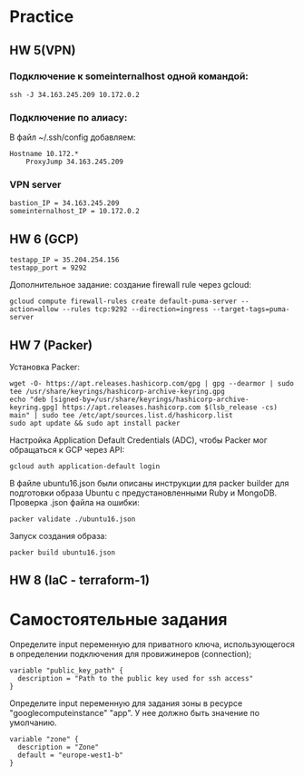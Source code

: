 # Practice
## HW 5(VPN)
### Подключение к someinternalhost одной командой:
```
ssh -J 34.163.245.209 10.172.0.2
```
### Подключение по алиасу:
В файл ~/.ssh/config добавляем:
```
Hostname 10.172.*
	ProxyJump 34.163.245.209
```

### VPN server
```
bastion_IP = 34.163.245.209
someinternalhost_IP = 10.172.0.2
```
## HW 6 (GCP)
```
testapp_IP = 35.204.254.156
testapp_port = 9292
```
Дополнительное задание: создание firewall rule через gcloud:
```
gcloud compute firewall-rules create default-puma-server --action=allow --rules tcp:9292 --direction=ingress --target-tags=puma-server
```
## HW 7 (Packer)
Установка Packer:
``` 
wget -O- https://apt.releases.hashicorp.com/gpg | gpg --dearmor | sudo tee /usr/share/keyrings/hashicorp-archive-keyring.gpg
echo "deb [signed-by=/usr/share/keyrings/hashicorp-archive-keyring.gpg] https://apt.releases.hashicorp.com $(lsb_release -cs) main" | sudo tee /etc/apt/sources.list.d/hashicorp.list
sudo apt update && sudo apt install packer
```
Настройка Application Default Credentials (ADC), чтобы Packer мог обращаться к GCP через API:
```
gcloud auth application-default login
```
В файле ubuntu16.json были описаны инструкции для packer builder для подготовки образа Ubuntu с предустановленными Ruby и MongoDB.
Проверка .json файла на ошибки:
```
packer validate ./ubuntu16.json
```
Запуск создания образа:
```
packer build ubuntu16.json
```
## HW 8 (IaC - terraform-1)
# Самостоятельные задания
Определите input переменную для приватного ключа, использующегося в определении подключения для провижинеров (connection);
```
variable "public_key_path" {
  description = "Path to the public key used for ssh access"
}
```
Определите input переменную для задания зоны в ресурсе "googlecomputeinstance" "app". У нее должно быть значение по умолчанию.

```
variable "zone" {
  description = "Zone"
  default = "europe-west1-b"
}
```
